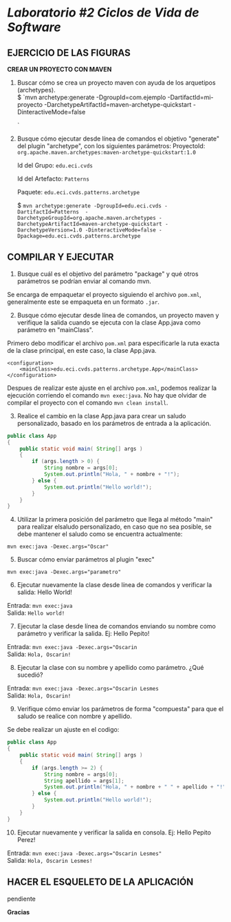 # *Laboratorio #2 Ciclos de Vida de Software*
## EJERCICIO DE LAS FIGURAS
**CREAR UN PROYECTO CON MAVEN**  
1. Buscar cómo se crea un proyecto maven con ayuda de los arquetipos (archetypes).  
        $ `mvn archetype:generate -DgroupId=com.ejemplo -DartifactId=mi-proyecto -DarchetypeArtifactId=maven-archetype-quickstart -DinteractiveMode=false

    `
2. Busque cómo ejecutar desde línea de comandos el objetivo "generate" del plugin "archetype", con los siguientes parámetros:
    ProyectoId: `org.apache.maven.archetypes:maven-archetype-quickstart:1.0`

    Id del Grupo: `edu.eci.cvds`

    Id del Artefacto: `Patterns`

    Paquete: `edu.eci.cvds.patterns.archetype`
    
    $ `mvn archetype:generate -DgroupId=edu.eci.cvds -DartifactId=Patterns  -DarchetypeGroupId=org.apache.maven.archetypes -DarchetypeArtifactId=maven-archetype-quickstart -DarchetypeVersion=1.0 -DinteractiveMode=false -Dpackage=edu.eci.cvds.patterns.archetype
     `

## COMPILAR Y EJECUTAR     
1. Busque cuál es el objetivo del parámetro "package" y qué otros parámetros se podrían enviar al comando mvn.

Se encarga de empaquetar el proyecto siguiendo el archivo `pom.xml`, generalmente este se empaqueta en un formato `.jar`.

2. Busque cómo ejecutar desde línea de comandos, un proyecto maven y verifique la salida cuando se ejecuta con la clase App.java como parámetro en "mainClass".

Primero debo modificar el archivo `pom.xml` para especificarle la ruta exacta de la clase principal, en este caso, la clase App.java.
```
<configuration>
    <mainClass>edu.eci.cvds.patterns.archetype.App</mainClass>
</configuration>
```
Despues de realizar este ajuste en el archivo  `pom.xml`, podemos realizar la ejecución corriendo el comando `mvn exec:java`. No hay que olvidar de compilar el proyecto con el comando `mvn clean install`.

3. Realice el cambio en la clase App.java para crear un saludo personalizado, basado en los parámetros de entrada a la aplicación.

```java
public class App 
{
    public static void main( String[] args )
    {
        if (args.length > 0) {
            String nombre = args[0];
            System.out.println("Hola, " + nombre + "!");
        } else {
            System.out.println("Hello world!");
        }
    }
}
```
4. Utilizar la primera posición del parámetro que llega al método "main" para realizar elsaludo personalizado, en caso que no sea posible, se debe mantener el saludo como se encuentra actualmente:

`mvn exec:java -Dexec.args="Oscar"
`

5. Buscar cómo enviar parámetros al plugin "exec"

`mvn exec:java -Dexec.args="parametro"`

6. Ejecutar nuevamente la clase desde línea de comandos y verificar la salida: Hello World!

Entrada: `mvn exec:java`  
Salida: `Hello world!`

7. Ejecutar la clase desde línea de comandos enviando su nombre como parámetro y verificar la salida. Ej: Hello Pepito!

Entrada: `mvn exec:java -Dexec.args="Oscarin`  
Salida: `Hola, Oscarin!`

8. Ejecutar la clase con su nombre y apellido como parámetro. ¿Qué sucedió?

Entrada: `mvn exec:java -Dexec.args="Oscarin Lesmes`  
Salida: `Hola, Oscarin!`

9. Verifique cómo enviar los parámetros de forma "compuesta" para que el saludo se realice con nombre y apellido.

Se debe realizar un ajuste en el codigo:

```java
public class App 
{
    public static void main( String[] args )
    {
        if (args.length >= 2) {
            String nombre = args[0];
            String apellido = args[1];
            System.out.println("Hola, " + nombre + " " + apellido + "!");
        } else {
            System.out.println("Hello world!");
        }
    }
}
```

10. Ejecutar nuevamente y verificar la salida en consola. Ej: Hello Pepito Perez!

Entrada: `mvn exec:java -Dexec.args="Oscarin Lesmes"`  
Salida: `Hola, Oscarin Lesmes!`


## HACER EL ESQUELETO DE LA APLICACIÓN
pendiente

**Gracias**
